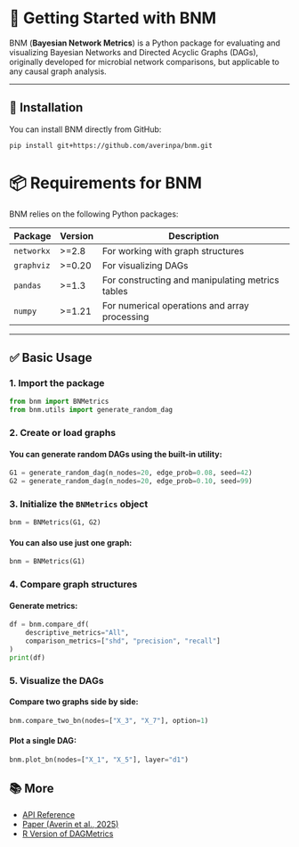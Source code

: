 # 🚀 Getting Started with BNM

BNM (**Bayesian Network Metrics**) is a Python package for evaluating and visualizing Bayesian Networks and Directed Acyclic Graphs (DAGs), originally developed for microbial network comparisons, but applicable to any causal graph analysis.

---

## 🔧 Installation

You can install BNM directly from GitHub:

```bash
pip install git+https://github.com/averinpa/bnm.git
```
# 📦 Requirements for BNM

BNM relies on the following Python packages:

| Package     | Version       | Description                                              |
|-------------|---------------|----------------------------------------------------------|
| `networkx`  | >=2.8         | For working with graph structures                        |
| `graphviz`  | >=0.20        | For visualizing DAGs               |
| `pandas`    | >=1.3         | For constructing and manipulating metrics tables         |
| `numpy`     | >=1.21        | For numerical operations and array processing            |

---

## ✅ Basic Usage

### 1. **Import the package**

```python
from bnm import BNMetrics
from bnm.utils import generate_random_dag
```
### 2. **Create or load graphs**  
#### You can generate random DAGs using the built-in utility:

```python
G1 = generate_random_dag(n_nodes=20, edge_prob=0.08, seed=42)
G2 = generate_random_dag(n_nodes=20, edge_prob=0.10, seed=99)
```
### 3. **Initialize the `BNMetrics` object**
```python
bnm = BNMetrics(G1, G2)
```
#### You can also use just one graph:
```python
bnm = BNMetrics(G1)
```
### 4. **Compare graph structures**
#### Generate metrics:
```python
df = bnm.compare_df(
    descriptive_metrics="All",
    comparison_metrics=["shd", "precision", "recall"]
)
print(df)
```
### 5. **Visualize the DAGs**
#### Compare two graphs side by side:
```python
bnm.compare_two_bn(nodes=["X_3", "X_7"], option=1)
```
#### Plot a single DAG:
```python
bnm.plot_bn(nodes=["X_1", "X_5"], layer="d1")
```
## 📚 More

- [API Reference](https://github.com/averinpa/bnm/blob/main/docs/api_reference.md)
- [Paper (Averin et al., 2025)](https://doi.org/10.20944/preprints202503.0943.v1)
- [R Version of DAGMetrics](https://github.com/averinpa/DAGMetrics)